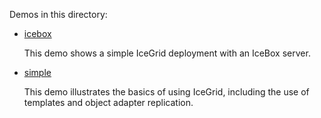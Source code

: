 Demos in this directory:

- [icebox](./icebox)

  This demo shows a simple IceGrid deployment with an IceBox server.

- [simple](./simple)

  This demo illustrates the basics of using IceGrid, including the 
  use of templates and object adapter replication.
